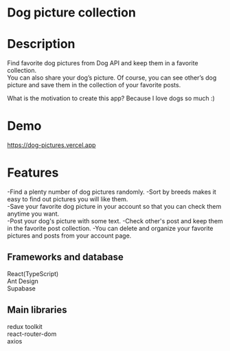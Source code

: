 # **Dog picture collection**

# Description
Find favorite dog pictures from Dog API and keep them in a favorite collection.  
You can also share your dog’s picture. Of course, you can see other’s dog picture and save them in the   collection of your favorite posts.


What is the motivation to create this app? Because I love dogs so much :)

# Demo
https://dog-pictures.vercel.app

# Features
-Find a plenty number of dog pictures randomly.
-Sort by breeds makes it easy to find out pictures you will like them.  
-Save your favorite dog picture in your account so that you can check them anytime you want.  
-Post your dog's picture with some text.
-Check other's post and keep them in the favorite post collection.
-You can delete and organize your favorite pictures and posts from your account page.

## Frameworks and database
React(TypeScript)  
Ant Design  
Supabase  

## Main libraries
redux toolkit  
react-router-dom  
axios   


